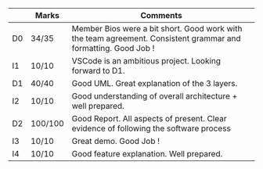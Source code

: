 |                |Marks                         |Comments                     |
|----------------|-------------------------------|-----------------------------|
|D0 | 34/35 | Member Bios were a bit short. Good work with the team agreement. Consistent grammar and formatting. Good Job !           |
|I1 | 10/10 | VSCode is an ambitious project. Looking forward to D1.           |
|D1 | 40/40 | Good UML. Great explanation of the 3 layers.            |
|I2 | 10/10 | Good understanding of overall architecture + well prepared.           |
|D2 | 100/100 |Good Report. All aspects of present. Clear evidence of following the software process            |
|I3 | 10/10 | Great demo. Good Job !           |
|I4 | 10/10 | Good feature explanation. Well prepared.          |

